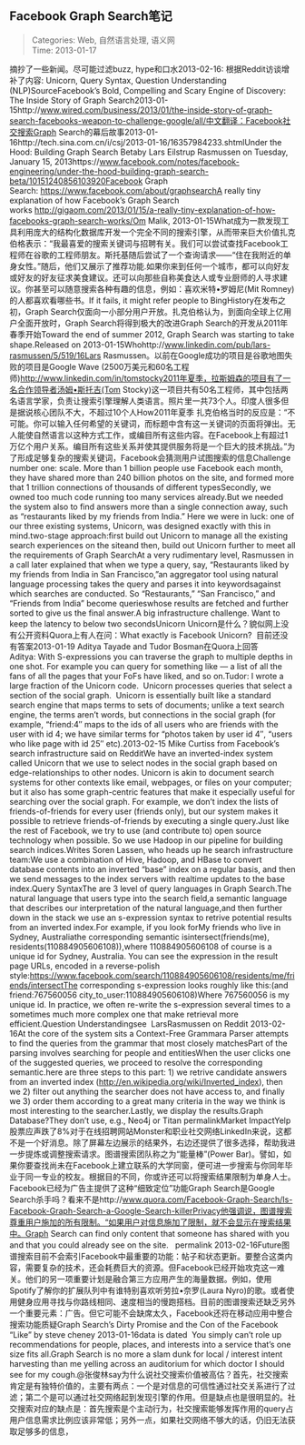 Facebook Graph Search笔记
---
    
> Categories: Web, 自然语言处理, 语义网  
> Time: 2013-01-17
    
摘抄了一些新闻。尽可能过滤buzz, hype和口水2013-02-16: 根据Reddit访谈增补了内容: Unicorn, Query Syntax, Question Understanding (NLP)SourceFacebook’s Bold, Compelling and Scary Engine of Discovery: The Inside Story of Graph Search2013-01-15http://www.wired.com/business/2013/01/the-inside-story-of-graph-search-facebooks-weapon-to-challenge-google/all/中文翻译：Facebook社交搜索Graph Search的幕后故事2013-01-16http://tech.sina.com.cn/i/csj/2013-01-16/16357984233.shtmlUnder the Hood: Building Graph Search Betaby Lars Eilstrup Rasmussen on Tuesday, January 15, 2013https://www.facebook.com/notes/facebook-engineering/under-the-hood-building-graph-search-beta/10151240856103920Facebook Graph Search: https://www.facebook.com/about/graphsearchA really tiny explanation of how Facebook’s Graph Search works http://gigaom.com/2013/01/15/a-really-tiny-explanation-of-how-facebooks-graph-search-works/Om Malik, 2013-01-15What成为一款发现工具利用庞大的结构化数据库开发一个完全不同的搜索引擎，从而带来巨大价值扎克伯格表示：“我最喜爱的搜索关键词与招聘有关。我们可以尝试查找Facebook工程师在谷歌的工程师朋友。斯托基随后尝试了一个查询请求——“住在我附近的单身女性。”随后，他们又展示了推荐功能.如果你来到任何一个城市，都可以向好友或好友的好友征求美食建议。还可以向那些自称美食达人或专业厨师的人寻求建议。你甚至可以随意搜索各种有趣的信息，例如：喜欢米特•罗姆尼(Mit Romney)的人都喜欢看哪些书。If it fails, it might refer people to BingHistory在发布之初，Graph Search仅面向一小部分用户开放。扎克伯格认为，到面向全球上亿用户全面开放时，Graph Search将得到极大的改进Graph Search的开发从2011年春季开始Toward the end of summer 2012, Graph Search was starting to take shape.Released on 2013-01-15Whohttp://www.linkedin.com/pub/lars-rasmussen/5/519/16Lars Rasmussen。以前在Google成功的项目是谷歌地图失败的项目是Google Wave (2500万美元和60名工程师)http://www.linkedin.com/in/tomstocky2011年夏季，拉斯姆森的项目有了一名合作领导者汤姆•斯托吉(Tom Stocky)这一项目共有50名工程师，其中包括两名语言学家，负责让搜索引擎理解人类语言。照片里一共73个人。印度人很多但是据说核心团队不大，不超过10个人How2011年夏季 扎克伯格当时的反应是：“不可能。你可以输入任何希望的关键词，而标题中含有这一关键词的页面将弹出。无人能使自然语言以这种方式工作，或编目所有这些内容。在Facebook上有超过1万亿个用户关系。编目所有这些关系并使其提供服务将是一个巨大的技术挑战。”为了形成足够复杂的搜索关键词，Facebook会猜测用户试图搜索的信息Challenge number one: scale. More than 1 billion people use Facebook each month, they have shared more than 240 billion photos on the site, and formed more that 1 trillion connections of thousands of different typesSecondly, we owned too much code running too many services already.But we needed the system also to find answers more than a single connection away, such as “restaurants liked by my friends from India.” Here we were in luck: one of our three existing systems, Unicorn, was designed exactly with this in mind.two-stage approach:first build out Unicorn to manage all the existing search experiences on the siteand then, build out Unicorn further to meet all the requirements of Graph SearchAt a very rudimentary level, Rasmussen in a call later explained that when we type a query, say, “Restaurants liked by my friends from India in San Francisco,”an aggregator tool using natural language processing takes the query and parses it into keywordsagainst which searches are conducted. So “Restaurants,” “San Francisco,” and “Friends from India” become querieswhose results are fetched and further sorted to give us the final answer.A big infrastructure challenge. Want to keep the latency to below two secondsUnicorn     Unicorn是什么？貌似网上没有公开资料Quora上有人在问：What exactly is Facebook Unicorn?  目前还没有答案2013-01-19 Aditya Tayade and Tudor Bosman在Quora上回答Aditya: With S-expressions you can traverse the graph to multiple depths in one shot. For example you can query for something like — a list of all the fans of all the pages that your FoFs have liked, and so on.Tudor: I wrote a large fraction of the Unicorn code.  Unicorn processes queries that select a section of the social graph.  Unicorn is essentially built like a standard search engine that maps terms to sets of documents; unlike a text search engine, the terms aren’t words, but connections in the social graph (for example, “friend:4″ maps to the ids of all users who are friends with the user with id 4; we have similar terms for “photos taken by user id 4″, “users who like page with id 25″ etc).2013-02-15 Mike Curtiss from Facebook’s search infrastructure said on RedditWe have an inverted-index system called Unicorn that we use to select nodes in the social graph based on edge-relationships to other nodes. Unicorn is akin to document search systems for other contexts like email, webpages, or files on your computer; but it also has some graph-centric features that make it especially useful for searching over the social graph. For example, we don’t index the lists of friends-of-friends for every user (friends only), but our system makes it possible to retrieve friends-of-friends by executing a single query.Just like the rest of Facebook, we try to use (and contribute to) open source technology when possible. So we use Hadoop in our pipeline for building search indices.Writes Soren Lassen, who heads up he search infrastructure team:We use a combination of Hive, Hadoop, and HBase to convert database contents into an inverted “base” index on a regular basis, and then we send messages to the index servers with realtime updates to the base index.Query SyntaxThe are 3 level of query languages in Graph Search.The natural language that users type into the search field,a semantic language that describes our interpretation of the natural language,and then further down in the stack we use an s-expression syntax to retrive potential results from an inverted index.For example, if you look forMy friends who live in Sydney, Australiathe corresponding semantic isintersect(friends(me), residents(110884905606108)),where 110884905606108 of course is a unique id for Sydney, Australia. You can see the expression in the result page URLs, encoded in a reverse-polish style:https://www.facebook.com/search/110884905606108/residents/me/friends/intersectThe corresponding s-expression looks roughly like this:(and friend:767560056 city_to_user:110884905606108)Where 767560056 is my unique id. In practice, we often re-write the s-expression several times to a sometimes much more complex one that make retrieval more efficient.Question Understandingsee  LarsRasmussen on Reddit 2013-02-16At the core of the system sits a Context-Free Grammara Parser attempts to find the queries from the grammar that most closely matchesPart of the parsing involves searching for people and entitiesWhen the user clicks one of the suggested queries, we proceed to resolve the corresponding semantic.here are three steps to this part: 1) we retrive candidate answers from an inverted index (http://en.wikipedia.org/wiki/Inverted_index), then we 2) filter out anything the searcher does not have access to, and finally we 3) order them according to a great many criteria in the way we think is most interesting to the searcher.Lastly, we display the results.Graph Database?They don’t use, e.g., Neo4j or Titan permalinkMarket ImpactYelp股票应声跌了8%对于在线招聘网站Monster和职业社交网络LinkedIn来说，这都不是一个好消息。除了屏幕左边展示的结果外，右边还提供了很多选择，帮助我进一步提炼或调整搜索请求。图谱搜索团队称之为“能量棒”(Power Bar)。譬如，如果你要查找尚未在Facebook上建立联系的大学同窗，便可进一步搜索与你同年毕业于同一专业的校友。根据目的不同，你或许还可以将搜索结果限制为单身人士。Facebook已经为广告主提供了这种“细致定位”功能Graph Search是Google Search杀手吗？看来不是http://www.quora.com/Facebook-Graph-Search/Is-Facebook-Graph-Search-a-Google-Search-killerPrivacy他强调说，图谱搜索尊重用户施加的所有限制。“如果用户对信息施加了限制，就不会显示在搜索结果中。Graph Search can find only content that someone has shared with you and that you could already see on the site.   permalink 2013-02-16Future图谱搜索目前不会索引Facebook中最重要的功能：帖子和状态更新。要整合这类内容，需要复杂的技术，还会耗费巨大的资源。但Facebook已经开始攻克这一难关。他们的另一项重要计划是融合第三方应用产生的海量数据。例如，使用Spotify了解你的扩展队列中有谁特别喜欢听劳拉•奈罗(Laura Nyro)的歌。或者使用健身应用寻找与你路线相同、速度相当的慢跑搭档。目前的图谱搜索还缺乏另外一个重要元素：广告。但它可能不会缺席太久，Facebook还将在移动应用中整合搜索功能质疑Graph Search’s Dirty Promise and the Con of the Facebook “Like” by steve cheney 2013-01-16data is dated  You simply can’t role up recommendations for people, places, and interests into a service that’s one size fits all.Graph Search is no more a slam dunk for local / interest intent harvesting than me yelling across an auditorium for which doctor I should see for my cough.@张俊林say为什么说社交搜索价值被高估？首先，社交搜索肯定是有独特价值的，主要有两点：一个是对信息的可信性通过社交关系进行了过滤；第二个是可以通过社交网络起到发现引擎的作用。但是缺点也是很明显的。社交搜索对应的缺点是：首先搜索是个主动行为，社交搜索能够发挥作用的query占用户信息需求比例应该非常低；另外一点，如果社交网络不够大的话，仍旧无法获取足够多的信息，     
    
